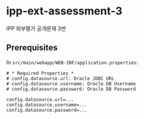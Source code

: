 # ipp-ext-assessment-3

IPP 외부평가 공개문제 3번

## Prerequisites

In `src/main/webapp/WEB-INF/application.properties`:

```
# * Required Properties *
# config.datasource.url: Oracle JDBC URL
# config.datasource.username: Oracle DB Username
# config.datasource.password: Oracle DB Password

config.datasource.url=...
config.datasource.username=...
config.datasource.password=...
```

